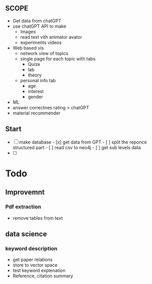 ## SCOPE

- Get data from chatGPT
- use chatGPT API to make
  - Images
  - read text vith animator avator
  - experiments videos
-  Web based vis
   - network view of topics
   - single page for each topic with tabs
     -   Quize
     -   lab
     -   theory
   - personal info tab
     - age
     - interest
     - gender 
- ML
 - answer correctnes rating > chatGPT
 - material recommender   


## Start

- [ ] make database
      - [x] get data from GPT
      - [ ] split the reponce structured part
      - [ ] read csv to neo4j
      - [ ] get sub levels data
- [ ]  




# Todo
## Improvemnt
### Pdf extraction
- remove tables from text

## data science
### keyword description
  - get paper relations
  - store to vector space
  - test keyword explenation
  - Reference, citation summary

